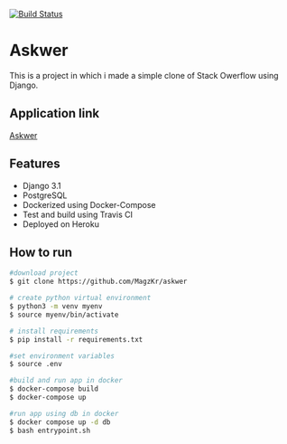 [![Build Status](https://travis-ci.com/MagzKr/askwer.svg?branch=master)](https://travis-ci.com/MagzKr/askwer)
# Askwer
This is a project in which i made a simple clone of Stack Owerflow using Django.

## Application link
[Askwer](https://askwer-app.herokuapp.com/)

## Features
- Django 3.1
- PostgreSQL
- Dockerized using Docker-Compose
- Test and build using Travis CI
- Deployed on Heroku

## How to run

```bash
#download project
$ git clone https://github.com/MagzKr/askwer

# create python virtual environment
$ python3 -m venv myenv
$ source myenv/bin/activate

# install requirements
$ pip install -r requirements.txt

#set environment variables
$ source .env

#build and run app in docker
$ docker-compose build
$ docker-compose up

#run app using db in docker
$ docker compose up -d db
$ bash entrypoint.sh
```


